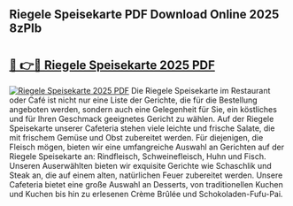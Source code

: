 ## Riegele Speisekarte PDF Download Online 2025 8zPIb

# <h2><a href="http://gc5yrs.nevu.top/?p=Riegele+Speisekarte">🔗 👉🔴 Riegele Speisekarte 2025 PDF</a></h2>

[![Riegele Speisekarte 2025 PDF](https://i.imgur.com/dBaPXMq.png)](http://gc5yrs.nevu.top/?p=Riegele+Speisekarte)
Die Riegele Speisekarte im Restaurant oder Café ist nicht nur eine Liste der Gerichte, die für die Bestellung angeboten werden, sondern auch eine Gelegenheit für Sie, ein köstliches und für Ihren Geschmack geeignetes Gericht zu wählen. Auf der Riegele Speisekarte unserer Cafeteria stehen viele leichte und frische Salate, die mit frischem Gemüse und Obst zubereitet werden. Für diejenigen, die Fleisch mögen, bieten wir eine umfangreiche Auswahl an Gerichten auf der Riegele Speisekarte an: Rindfleisch, Schweinefleisch, Huhn und Fisch. Unseren Auserwählten bieten wir exquisite Gerichte wie Schaschlik und Steak an, die auf einem alten, natürlichen Feuer zubereitet werden. Unsere Cafeteria bietet eine große Auswahl an Desserts, von traditionellen Kuchen und Kuchen bis hin zu erlesenen Crème Brûlée und Schokoladen-Fufu-Pai.
